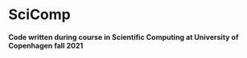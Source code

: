 # SciComp
#### Code written during course in Scientific Computing at University of Copenhagen fall 2021
